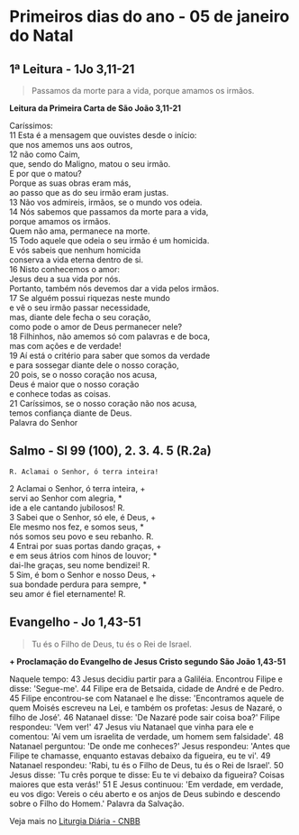# Primeiros dias do ano - 05 de janeiro do Natal

## 1ª Leitura - 1Jo 3,11-21

> Passamos da morte para a vida, porque amamos os irmãos.

**Leitura da Primeira Carta de São João 3,11-21**

Caríssimos:    
11 Esta é a mensagem que ouvistes desde o início:    
 que nos amemos uns aos outros,     
12 não como Caim,   
 que, sendo do Maligno, matou o seu irmão.    
 E por que o matou?    
 Porque as suas obras eram más,    
 ao passo que as do seu irmão eram justas.     
13 Não vos admireis, irmãos, se o mundo vos odeia.     
14 Nós sabemos que passamos da morte para a vida,    
 porque amamos os irmãos.    
 Quem não ama, permanece na morte.     
15 Todo aquele que odeia o seu irmão é um homicida.    
 E vós sabeis que nenhum homicida   
 conserva a vida eterna dentro de si.     
16 Nisto conhecemos o amor:    
 Jesus deu a sua vida por nós.    
 Portanto, também nós devemos dar a vida pelos irmãos.     
17 Se alguém possui riquezas neste mundo    
 e vê o seu irmão passar necessidade,    
 mas, diante dele fecha o seu coração,    
 como pode o amor de Deus permanecer nele?     
18 Filhinhos, não amemos só com palavras e de boca,    
 mas com ações e de verdade!    
19 Aí está o critério para saber que somos da verdade   
 e para sossegar diante dele o nosso coração,     
20 pois, se o nosso coração nos acusa,    
 Deus é maior que o nosso coração    
 e conhece todas as coisas.     
21 Caríssimos, se o nosso coração não nos acusa,    
 temos confiança diante de Deus.   
 Palavra do Senhor

## Salmo - Sl 99 (100), 2. 3. 4. 5 (R.2a)

`R. Aclamai o Senhor, ó terra inteira!`

2 Aclamai o Senhor, ó terra inteira, +   
 servi ao Senhor com alegria, *   
 ide a ele cantando jubilosos! R.      
3 Sabei que o Senhor, só ele, é Deus, +   
 Ele mesmo nos fez, e somos seus, *   
 nós somos seu povo e seu rebanho. R.      
4 Entrai por suas portas dando graças, +   
 e em seus átrios com hinos de louvor; *   
 dai-lhe graças, seu nome bendizei! R.      
5 Sim, é bom o Senhor e nosso Deus, +   
 sua bondade perdura para sempre, *   
 seu amor é fiel eternamente! R.

## Evangelho - Jo 1,43-51

> Tu és o Filho de Deus, tu és o Rei de Israel.

**+ Proclamação do Evangelho de Jesus Cristo segundo São João 1,43-51**

Naquele tempo:    43 Jesus decidiu partir para a Galiléia.     Encontrou Filipe e disse:     'Segue-me'.    44 Filipe era de Betsaida, cidade de André e de Pedro.    45 Filipe encontrou-se com Natanael e lhe disse:     'Encontramos aquele de quem Moisés escreveu na Lei,     e também os profetas:     Jesus de Nazaré, o filho de José'.    46 Natanael disse:     'De Nazaré pode sair coisa boa?'     Filipe respondeu: 'Vem ver!'    47 Jesus viu Natanael que vinha para ele e comentou:     'Aí vem um israelita de verdade,     um homem sem falsidade'.    48 Natanael perguntou: 'De onde me conheces?'     Jesus respondeu:     'Antes que Filipe te chamasse,     enquanto estavas debaixo da figueira,     eu te vi'.    49 Natanael respondeu:     'Rabi, tu és o Filho de Deus,     tu és o Rei de Israel'.    50 Jesus disse:      'Tu crês porque te disse:     Eu te vi debaixo da figueira?     Coisas maiores que esta verás!'    51 E Jesus continuou:      'Em verdade, em verdade, eu vos digo:     Vereis o céu aberto      e os anjos de Deus subindo e descendo     sobre o Filho do Homem.'     Palavra da Salvação.

Veja mais no [Liturgia Diária - CNBB](http://liturgiadiaria.cnbb.org.br/app/user/user/UserView.php?ano=2017&mes=1&dia=5)